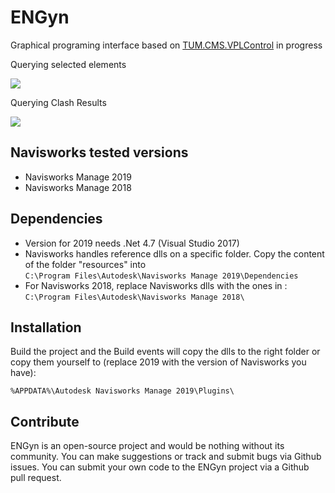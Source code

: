 # ENGyn

Graphical programing interface based on [TUM.CMS.VPLControl](https://github.com/tumcms/TUM.CMS.VPLControl) in progress

Querying selected elements

![](https://media.giphy.com/media/9JrzovA2JPoX95CBc8/giphy.gif)

Querying Clash Results

![](https://media.giphy.com/media/1fmx4BFwHO7Nez3PCm/200w_d.gif)

## Navisworks tested versions

* Navisworks Manage 2019
* Navisworks Manage 2018

## Dependencies
* Version for 2019 needs .Net 4.7 (Visual Studio 2017)
* Navisworks handles reference dlls on a specific folder. Copy the content of the folder "resources" into  
``` C:\Program Files\Autodesk\Navisworks Manage 2019\Dependencies ```
* For Navisworks 2018, replace Navisworks dlls with the ones in :
``` C:\Program Files\Autodesk\Navisworks Manage 2018\ ```

## Installation
Build the project and the Build events will copy the dlls to the right folder or copy them yourself to (replace 2019 with the version of Navisworks you have):

``` %APPDATA%\Autodesk Navisworks Manage 2019\Plugins\  ```

## Contribute ##

ENGyn is an open-source project and would be nothing without its community. You can make suggestions or track and submit bugs via Github issues.  You can submit your own code to the ENGyn project via a Github pull request.
